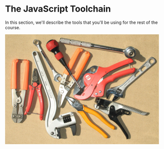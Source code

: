 # The JavaScript Toolchain

In this section, we'll describe the tools that you'll be using for the rest of the course.

![Hand Tools](../images/tools.jpg "Tools Make Life Easier")
